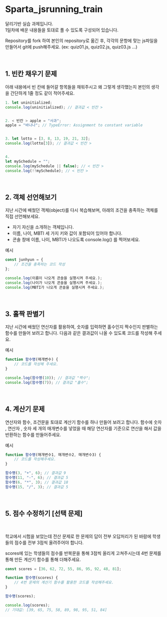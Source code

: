 # Sparta_jsrunning_train

달리기반 실습 과제입니다.  
1일차에 배운 내용들을 토대로 풀 수 있도록 구성되어 있습니다.

Repository를 fork 하여 본인의 repository로 옮긴 후,
각각의 문항에 맞는 js파일을 만들어서 git에 push해주세요.
(ex: quiz01.js, quiz02.js, quiz03.js ...)


&nbsp;

## 1. 빈칸 채우기 문제

아래 내용에서 빈 칸에 들어갈 항목들을 채워주시고 왜 그렇게 생각했는지
본인의 생각을 간단하게 1줄 정도 같이 적어주세요.

```javascript
1. let uninitialized;
console.log(uninitialized); // 결과값 < 빈칸 >


2. < 빈칸 > apple = "사과";
apple = "바나나"; // TypeError: Assignment to constant variable


3. let lotto = [3, 8, 13, 19, 21, 32];
console.log(lotto[3]); // 결과값 < 빈칸 >


4. 
let mySchedule = "";
console.log(mySchedule || false); // < 빈칸 >
console.log(!!mySchedule); // < 빈칸 >

```


&nbsp;

## 2. 객체 선언해보기
지난 시간에 배웠던 객체(object)를 다시 복습해보며, 아래의 조건을 충족하는 객체를 직접 선언해보세요.

- 자기 자신을 소개하는 객체입니다.
- 이름, 나이, MBTI 세 가지 키와 값이 포함되어 있어야 합니다.
- 콘솔 창에 이름, 나이, MBTI가 나오도록 console.log() 를 찍어보세요.

예시

```javascript
const junhyun = {
    // 조건을 충족하는 코드 작성
};

console.log(이름이 나오게 콘솔을 실행시켜 주세요.);
console.log(나이가 나오게 콘솔을 실행시켜 주세요.);
console.log(MBTI가 나오게 콘솔을 실행시켜 주세요.);
```


&nbsp;

## 3. 홀짝 판별기
지난 시간에 배웠던 연산자를 활용하여, 숫자를 입력하면 홀수인지 짝수인지 판별하는 함수를 만들어 보려고 합니다. 다음과 같은 결과값이 나올 수 있도록 코드를 작성해 주세요.

예시

```javascript
function 함수명(매개변수) {
    // 코드를 작성해 주세요.
}

console.log(함수명(10)); // 결과값 "짝수";
console.log(함수명(7)); // 결과값 "홀수";
```


&nbsp;

## 4. 계산기 문제
연산자와 함수, 조건문을 토대로 계산기 함수를 하나 만들어 보려고 합니다.
함수에 숫자 , 연산자 , 숫자 세 개의 매개변수를 넣었을 때 해당 연산자를 기준으로 연산을 해서 값을 반환하는 함수를 만들어주세요.

예시
```javascript
function 함수명(매개변수1, 매개변수2, 매개변수3) {
    // 코드를 작성해주세요.
}

함수명(3, "+", 6); // 결과값 9
함수명(11, "-", 6); // 결과값 5
함수명(6, "*", 3); // 결과값 18
함수명(15, "/", 3); // 결과값 5
```

&nbsp;

## 5. 점수 수정하기 [선택 문제]

&nbsp;

학교에서 시험을 보았는데 전산 문제로 한 문제의 답이 전부 오답처리가 된 바람에 학생들의 점수를 전부 3점씩 올려주어야 합니다. 

scores에 있는 학생들의 점수를 반복문을 통해 3점씩 올리게 고쳐주시는데 4번 문제를 통해 만든 계산기 함수를 통해 더해주세요.


```javascript
const scores = [36, 62, 72, 55, 86, 95, 92, 48, 81];

function 함수명(scores) {
    // 4번 문제의 계산기 함수를 활용한 코드를 작성해주세요.
}

함수명(scores);

console.log(scores);
// 기대값: [39, 65, 75, 58, 89, 98, 95, 51, 84]
```